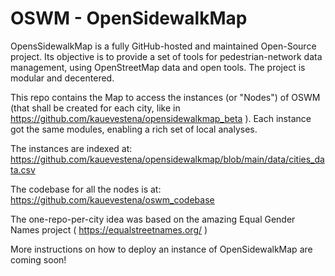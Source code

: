 # OSWM - OpenSidewalkMap

OpensSidewalkMap is a fully GitHub-hosted and maintained Open-Source project. Its objective is to provide a set of tools for pedestrian-network data management, using OpenStreetMap data and open tools. The project is modular and decentered.

This repo contains the Map to access the instances (or "Nodes") of OSWM (that shall be created for each city, like in https://github.com/kauevestena/opensidewalkmap_beta ). Each instance got the same modules, enabling a rich set of local analyses. 

The instances are indexed at: https://github.com/kauevestena/opensidewalkmap/blob/main/data/cities_data.csv

The codebase for all the nodes is at: https://github.com/kauevestena/oswm_codebase 

The one-repo-per-city idea was based on the amazing Equal Gender Names project ( https://equalstreetnames.org/ )

More instructions on how to deploy an instance of OpenSidewalkMap are coming soon!
